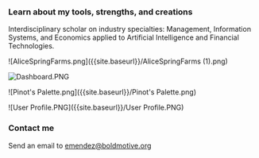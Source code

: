 ### Learn about my tools, strengths, and creations
Interdisciplinary scholar on industry specialties:  Management, Information Systems, and Economics applied to Artificial Intelligence and Financial Technologies. 

![AliceSpringFarms.png]({{site.baseurl}}/AliceSpringFarms (1).png)

![Dashboard.PNG]({{site.baseurl}}/Dashboard.PNG)

![Pinot's Palette.png]({{site.baseurl}}/Pinot's Palette.png)

![User Profile.PNG]({{site.baseurl}}/User Profile.PNG)

### Contact me

Send an email to [emendez@boldmotive.org](mailto:emendez@boldmotive.org)
